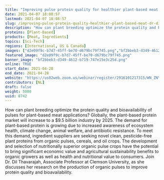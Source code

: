 ```yaml
---
title: "Improving pulse protein quality for healthier plant-based meat with Dr. Dil Thavarajah"
date: 2021-04-07 18:08:57
lastmod: 2021-04-07 18:08:57
slug: /improving-pulse-protein-quality-healthier-plant-based-meat-dr-dil-thavarajah
description: "How can plant breeding optimize the protein quality and bioavailability of pulses for plant-based meat applications? Globally, the plant-based protein market will increase to a $9.5 billion industry by 2025. The demand for plant-based protein is growing due to increased awareness of ecosystem health, climate change, animal welfare, and antibiotic resistance. To meet this demand, ingredient suppliers are seeking novel clean, pesticide-free plant proteins from organic pulses, cereals, and oil crops."
proteins: [Plant-Based]
products: [Meat, Ingredients]
topics: [Sci-Tech]
regions: [International, US & Canada]
images: ["d2e09f9c-b7d7-45ff-be70-d679bc79f745.png","bf2bbeb3-d349-4612-b719-747e15e3c25d.png"]
featured_image: "d2e09f9c-b7d7-45ff-be70-d679bc79f745.png"
banner_image: "bf2bbeb3-d349-4612-b719-747e15e3c25d.png"
online: TRUE
start_date: 2021-04-28
end_date: 2021-04-28
website: "https://us02web.zoom.us/webinar/register/2916101217315/WN_ZNYmeOsgRvqTOIscw9829Q"
contributors: [NL]
draft: false
weight: 5000
uuid: 8742
---
```

<p>How can plant breeding optimize the protein quality and bioavailability of pulses for plant-based meat applications? Globally, the plant-based protein market will increase to a $9.5 billion industry by 2025. The demand for plant-based protein is growing due to increased awareness of ecosystem health, climate change, animal welfare, and antibiotic resistance. To meet this demand, ingredient suppliers are seeking novel clean, pesticide-free plant proteins from organic pulses, cereals, and oil crops. The development and selection of nutritionally superior organic pulse crops have the potential to bring significant economic value and agricultural sustainability benefits to organic growers as well as health and nutritional value to consumers. Join Dr. Dil Thavarajah, Associate Professor at Clemson University, as she discusses her research on the production of organic pulses to improve protein quality and bioavailability.<br />
 </p>
